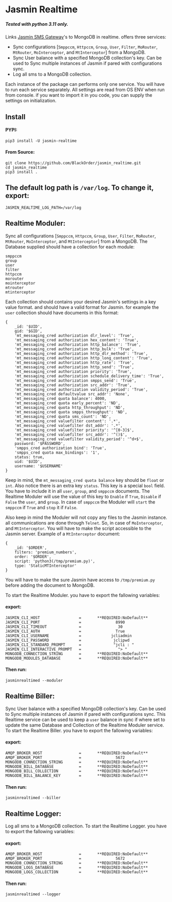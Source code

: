 # Jasmin Realtime
##### Tested with python 3.11 only.

Links [Jasmin SMS Gateway](https://github.com/jookies/jasmin)'s to MongoDB in realtime.
offers three services:
- Sync configurations [`Smppccm`, `Httpccm`, `Group`, `User`, `Filter`, `MoRouter`, `MtRouter`, `MoInterceptor`, and `MtInterceptor`] from a MongoDB.
- Sync User balance with a specified MongoDB collection's key. Can be used to Sync multiple instances of Jasmin if pared with configurations sync.
- Log all sms to a MongoDB collection.

Each instance of the package can performs only one service. You will have to run each service separately. All settings are read from OS ENV when run from console. if you want to import it in you code, you can supply the settings on initialization.

## Install
#### PYPI:
```
pip3 install -U jasmin-realtime
```
#### From Source:
```
git clone https://github.com/BlackOrder/jasmin_realtime.git
cd jasmin_realtime
pip3 install .
```


## The default log path is `/var/log`. To change it, export:
```
JASMIN_REALTIME_LOG_PATH=/var/log
```

## Realtime Moduler:
Sync all configurations [`Smppccm`, `Httpccm`, `Group`, `User`, `Filter`, `MoRouter`, `MtRouter`, `MoInterceptor`, and `MtInterceptor`] from a MongoDB.
The Database supplied should have a collection for each module:
```
smppccm
group
user
filter
httpccm
morouter
mointerceptor
mtrouter
mtinterceptor
```
Each collection should contains your desired Jasmin's settings in a key value format. and should have a valid format for Jasmin. for example the `user` collection should have documents in this format:
```
{
    _id: '$UID',
    gid: '$GID',
    'mt_messaging_cred authorization dlr_level': 'True',
    'mt_messaging_cred authorization hex_content': 'True',
    'mt_messaging_cred authorization http_balance': 'True',
    'mt_messaging_cred authorization http_bulk': 'True',
    'mt_messaging_cred authorization http_dlr_method': 'True',
    'mt_messaging_cred authorization http_long_content': 'True',
    'mt_messaging_cred authorization http_rate': 'True',
    'mt_messaging_cred authorization http_send': 'True',
    'mt_messaging_cred authorization priority': 'True',
    'mt_messaging_cred authorization schedule_delivery_time': 'True',
    'mt_messaging_cred authorization smpps_send': 'True',
    'mt_messaging_cred authorization src_addr': 'True',
    'mt_messaging_cred authorization validity_period': 'True',
    'mt_messaging_cred defaultvalue src_addr': 'None',
    'mt_messaging_cred quota balance': 4000,
    'mt_messaging_cred quota early_percent': 'ND',
    'mt_messaging_cred quota http_throughput': 'ND',
    'mt_messaging_cred quota smpps_throughput': 'ND',
    'mt_messaging_cred quota sms_count': 'ND',
    'mt_messaging_cred valuefilter content': '.*',
    'mt_messaging_cred valuefilter dst_addr': '.*',
    'mt_messaging_cred valuefilter priority': '^[0-3]$',
    'mt_messaging_cred valuefilter src_addr': '^()$',
    'mt_messaging_cred valuefilter validity_period': '^d+$',
    password: '$PASSWORD',
    'smpps_cred authorization bind': 'True',
    'smpps_cred quota max_bindings': '1',
    status: true,
    uid: '$UID',
    username: '$USERNAME'
}
```
Keep in mind, the `mt_messaging_cred quota balance` key should be `float` or `int`.
Also notice there is an extra key `status`. This key is a special `bool` field. You have to include it in all `user`, `group`, and `smppccm` documents. The Realtime Moduler will use the value of this key to `Enable` if `True`, `Disable` if `False` the `user`, and `group`. In case of `smppccm` the Moduler will `start` the `smppccm` if `True` and `stop` it if `False`.

Also keep in mind the Moduler will not copy any files to the Jasmin instance. all communications are done through `Telnet`. So, in case of `MoInterceptor`, and `MtInterceptor`. You will have to make the script accessible to the Jasmin server. Example of a `MtInterceptor` document:
```
{
    _id: '$ORDER',
    filters: 'premium_numbers',
    order: '$ORDER',
    script: 'python3(/tmp/premium.py)',
    type: 'StaticMTInterceptor'
}
```
You will have to make the sure Jasmin have access to `/tmp/premium.py` before adding the document to MongoDB.


To start the Realtime Moduler. you have to export the fallowing variables:

#### export:
```
JASMIN_CLI_HOST                 =       **REQUIRED:NoDefault**
JASMIN_CLI_PORT                 =               8990
JASMIN_CLI_TIMEOUT              =                30
JASMIN_CLI_AUTH                 =               True
JASMIN_CLI_USERNAME             =             jcliadmin
JASMIN_CLI_PASSWORD             =              jclipwd
JASMIN_CLI_STANDARD_PROMPT      =              "jcli : "
JASMIN_CLI_INTERACTIVE_PROMPT   =                "> "
MONGODB_CONNECTION_STRING       =       **REQUIRED:NoDefault**
MONGODB_MODULES_DATABASE        =       **REQUIRED:NoDefault**
```
#### Then run:
```
jasminrealtimed --moduler
```


## Realtime Biller:
Sync User balance with a specified MongoDB collection's key. Can be used to Sync multiple instances of Jasmin if pared with configurations sync. This Realtime service can be used to keep a `user` balance in sync if where set to update the same Database and Collection of the Realtime Moduler service.
To start the Realtime Biller. you have to export the fallowing variables:

#### export:
```
AMQP_BROKER_HOST                =       **REQUIRED:NoDefault**
AMQP_BROKER_PORT                =               5672
MONGODB_CONNECTION_STRING       =       **REQUIRED:NoDefault**
MONGODB_BILL_DATABASE           =       **REQUIRED:NoDefault**
MONGODB_BILL_COLLECTION         =       **REQUIRED:NoDefault**
MONGODB_BILL_BALANCE_KEY        =       **REQUIRED:NoDefault**
```
#### Then run:
```
jasminrealtimed --biller
```


## Realtime Logger:
Log all sms to a MongoDB collection.
To start the Realtime Logger. you have to export the fallowing variables:

#### export:
```
AMQP_BROKER_HOST                =       **REQUIRED:NoDefault**
AMQP_BROKER_PORT                =               5672
MONGODB_CONNECTION_STRING       =       **REQUIRED:NoDefault**
MONGODB_LOGS_DATABASE           =       **REQUIRED:NoDefault**
MONGODB_LOGS_COLLECTION         =       **REQUIRED:NoDefault**
```
#### Then run:
```
jasminrealtimed --logger
```
